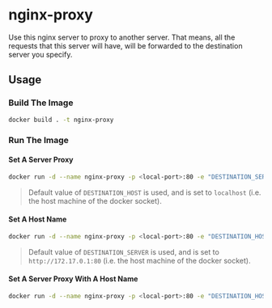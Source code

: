 # nginx-proxy

Use this nginx server to proxy to another server.
That means, all the requests that this server will have, will be forwarded to the destination server you specify.

## Usage

### Build The Image

```sh
docker build . -t nginx-proxy
```

### Run The Image

#### Set A Server Proxy

```sh
docker run -d --name nginx-proxy -p <local-port>:80 -e "DESTINATION_SERVER=http://<destination-host>:<destination-port>" ghcr.io/taljacob2/nginx-proxy
```

> Default value of `DESTINATION_HOST` is used, and is set to `localhost` (i.e. the host machine of the docker socket).

#### Set A Host Name

```sh
docker run -d --name nginx-proxy -p <local-port>:80 -e "DESTINATION_HOST=<app.example.com>" nginx-proxy
```

> Default value of `DESTINATION_SERVER` is used, and is set to `http://172.17.0.1:80` (i.e. the host machine of the docker socket).

#### Set A Server Proxy With A Host Name

```sh
docker run -d --name nginx-proxy -p <local-port>:80 -e "DESTINATION_HOST=<app.example.com>" -e "DESTINATION_SERVER=http://<destination-host>:<destination-port>" ghcr.io/taljacob2/nginx-proxy
```

